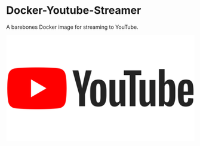 # Docker-Youtube-Streamer
A barebones Docker image for streaming to YouTube.

![alt-text](https://github.com/MBarc/Docker-Youtube-Streamer/blob/main/YoutubeLogo.png)
